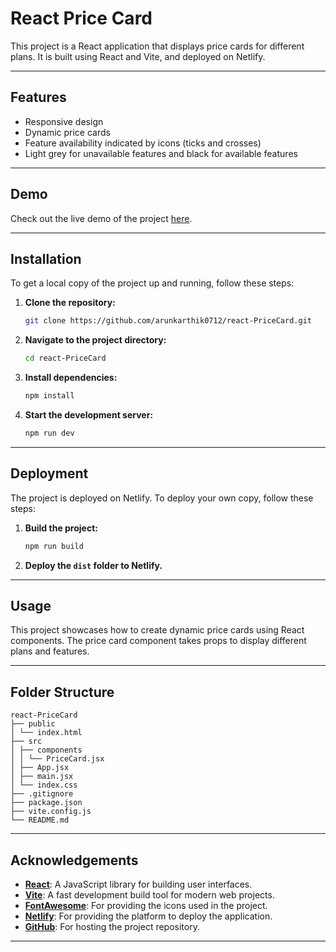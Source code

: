 # React Price Card

This project is a React application that displays price cards for different plans. It is built using React and Vite, and deployed on Netlify.

---

## Features

- Responsive design
- Dynamic price cards
- Feature availability indicated by icons (ticks and crosses)
- Light grey for unavailable features and black for available features

---

## Demo

Check out the live demo of the project [here](https://arunkarthik0710-react-price-card.netlify.app/).

---

## Installation

To get a local copy of the project up and running, follow these steps:

1. **Clone the repository:**
   ```sh
   git clone https://github.com/arunkarthik0712/react-PriceCard.git
   ```
2. **Navigate to the project directory:**
   ```sh
   cd react-PriceCard
   ```
3. **Install dependencies:**
   ```sh
   npm install
   ```
4. **Start the development server:**
   ```sh
   npm run dev
   ```

---

## Deployment

The project is deployed on Netlify. To deploy your own copy, follow these steps:

1. **Build the project:**
   ```sh
   npm run build
   ```
2. **Deploy the `dist` folder to Netlify.**

---

## Usage

This project showcases how to create dynamic price cards using React components. The price card component takes props to display different plans and features.

---

## Folder Structure

```plaintext
react-PriceCard
├── public
│ └── index.html
├── src
│ ├── components
│ │ └── PriceCard.jsx
│ ├── App.jsx
│ ├── main.jsx
│ └── index.css
├── .gitignore
├── package.json
├── vite.config.js
└── README.md
```

---

## Acknowledgements

- **[React](https://reactjs.org/)**: A JavaScript library for building user interfaces.
- **[Vite](https://vitejs.dev/)**: A fast development build tool for modern web projects.
- **[FontAwesome](https://fontawesome.com/)**: For providing the icons used in the project.
- **[Netlify](https://www.netlify.com/)**: For providing the platform to deploy the application.
- **[GitHub](https://github.com/)**: For hosting the project repository.

---
